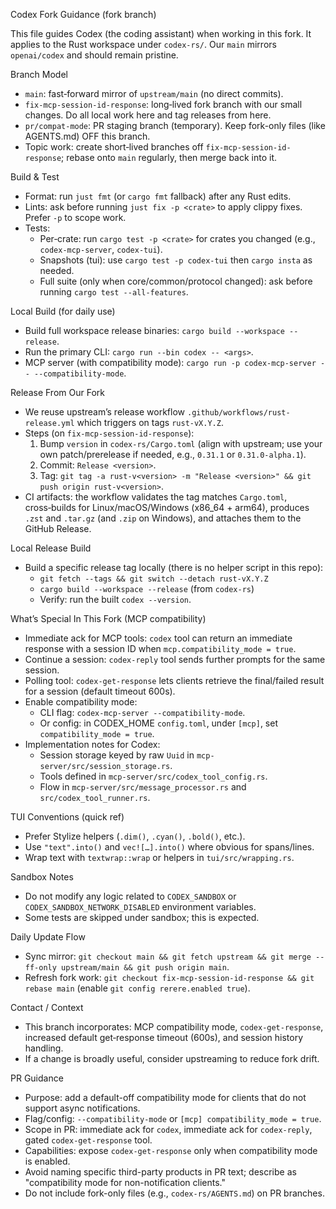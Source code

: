 Codex Fork Guidance (fork branch)

This file guides Codex (the coding assistant) when working in this fork. It applies to the Rust workspace under `codex-rs/`. Our `main` mirrors `openai/codex` and should remain pristine.

Branch Model
- `main`: fast‑forward mirror of `upstream/main` (no direct commits).
- `fix-mcp-session-id-response`: long‑lived fork branch with our small changes. Do all local work here and tag releases from here.
- `pr/compat-mode`: PR staging branch (temporary). Keep fork-only files (like AGENTS.md) OFF this branch.
- Topic work: create short‑lived branches off `fix-mcp-session-id-response`; rebase onto `main` regularly, then merge back into it.

Build & Test
- Format: run `just fmt` (or `cargo fmt` fallback) after any Rust edits.
- Lints: ask before running `just fix -p <crate>` to apply clippy fixes. Prefer `-p` to scope work.
- Tests:
  - Per‑crate: run `cargo test -p <crate>` for crates you changed (e.g., `codex-mcp-server`, `codex-tui`).
  - Snapshots (tui): use `cargo test -p codex-tui` then `cargo insta` as needed.
  - Full suite (only when core/common/protocol changed): ask before running `cargo test --all-features`.

Local Build (for daily use)
- Build full workspace release binaries: `cargo build --workspace --release`.
- Run the primary CLI: `cargo run --bin codex -- <args>`.
- MCP server (with compatibility mode): `cargo run -p codex-mcp-server -- --compatibility-mode`.

Release From Our Fork
- We reuse upstream’s release workflow `.github/workflows/rust-release.yml` which triggers on tags `rust-vX.Y.Z`.
- Steps (on `fix-mcp-session-id-response`):
  1) Bump `version` in `codex-rs/Cargo.toml` (align with upstream; use your own patch/prerelease if needed, e.g., `0.31.1` or `0.31.0-alpha.1`).
  2) Commit: `Release <version>`.
  3) Tag: `git tag -a rust-v<version> -m "Release <version>" && git push origin rust-v<version>`.
- CI artifacts: the workflow validates the tag matches `Cargo.toml`, cross‑builds for Linux/macOS/Windows (x86_64 + arm64), produces `.zst` and `.tar.gz` (and `.zip` on Windows), and attaches them to the GitHub Release.

Local Release Build
- Build a specific release tag locally (there is no helper script in this repo):
  - `git fetch --tags && git switch --detach rust-vX.Y.Z`
  - `cargo build --workspace --release` (from `codex-rs`)
  - Verify: run the built `codex --version`.

What’s Special In This Fork (MCP compatibility)
- Immediate ack for MCP tools: `codex` tool can return an immediate response with a session ID when `mcp.compatibility_mode = true`.
- Continue a session: `codex-reply` tool sends further prompts for the same session.
- Polling tool: `codex-get-response` lets clients retrieve the final/failed result for a session (default timeout 600s).
- Enable compatibility mode:
  - CLI flag: `codex-mcp-server --compatibility-mode`.
  - Or config: in CODEX_HOME `config.toml`, under `[mcp]`, set `compatibility_mode = true`.
- Implementation notes for Codex:
  - Session storage keyed by raw `Uuid` in `mcp-server/src/session_storage.rs`.
  - Tools defined in `mcp-server/src/codex_tool_config.rs`.
  - Flow in `mcp-server/src/message_processor.rs` and `src/codex_tool_runner.rs`.

TUI Conventions (quick ref)
- Prefer Stylize helpers (`.dim()`, `.cyan()`, `.bold()`, etc.).
- Use `"text".into()` and `vec![…].into()` where obvious for spans/lines.
- Wrap text with `textwrap::wrap` or helpers in `tui/src/wrapping.rs`.

Sandbox Notes
- Do not modify any logic related to `CODEX_SANDBOX` or `CODEX_SANDBOX_NETWORK_DISABLED` environment variables.
- Some tests are skipped under sandbox; this is expected.

Daily Update Flow
- Sync mirror: `git checkout main && git fetch upstream && git merge --ff-only upstream/main && git push origin main`.
- Refresh fork work: `git checkout fix-mcp-session-id-response && git rebase main` (enable `git config rerere.enabled true`).

Contact / Context
- This branch incorporates: MCP compatibility mode, `codex-get-response`, increased default get‑response timeout (600s), and session history handling.
- If a change is broadly useful, consider upstreaming to reduce fork drift.

PR Guidance
- Purpose: add a default-off compatibility mode for clients that do not support async notifications.
- Flag/config: `--compatibility-mode` or `[mcp] compatibility_mode = true`.
- Scope in PR: immediate ack for `codex`, immediate ack for `codex-reply`, gated `codex-get-response` tool.
- Capabilities: expose `codex-get-response` only when compatibility mode is enabled.
- Avoid naming specific third-party products in PR text; describe as "compatibility mode for non-notification clients."
- Do not include fork-only files (e.g., `codex-rs/AGENTS.md`) on PR branches.
